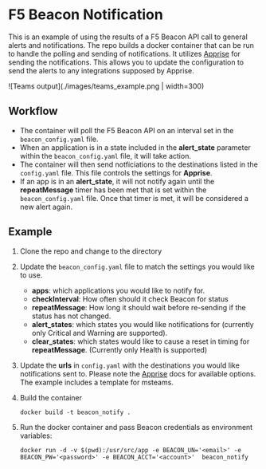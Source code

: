 # F5 Beacon Notification
This is an example of using the results of a F5 Beacon API call to general alerts and notifications. The repo builds a docker container that can be run to handle the polling and sending of notifications. It utilizes [Apprise](https://github.com/caronc/apprise) for sending the notifications. This allows you to update the configuration to send the alerts to any integrations supposed by Apprise.

![Teams output](./images/teams_example.png | width=300)

## Workflow
* The container will poll the F5 Beacon API on an interval set in the `beacon_config.yaml` file.
* When an application is in a state included in the **alert_state** parameter within the `beacon_config.yaml` file, it will take action.
* The container will then send notficiations to the destinations listed in the `config.yaml` file. This file controls the settings for **Apprise**.
* If an app is in an **alert_state**, it will not notify again until the **repeatMessage** timer has been met that is set within the `beacon_config.yaml` file. Once that timer is met, it will be considered a new alert again.

## Example
1. Clone the repo and change to the directory
1. Update the `beacon_config.yaml` file to match the settings you would like to use.
   * **apps**: which applications you would like to notify for.
   * **checkInterval**: How often should it check Beacon for status
   * **repeatMessage**: How long it should wait before re-sending if the status has not changed.
   * **alert_states**: which states you would like notifications for (currently only Critical and Warning are supported).
   * **clear_states**: which states would like to cause a reset in timing for **repeatMessage**. (Currently only Health is supported)

1. Update the **urls** in `config.yaml` with the destinations you would like notifications sent to. Please note the [Apprise](https://github.com/caronc/apprise) docs for available options. The example includes a template for msteams.
1. Build the container

   `docker build -t beacon_notify .`

1. Run the docker container and pass Beacon credentials as environment variables:

   `docker run -d -v $(pwd):/usr/src/app -e BEACON_UN='<email>' -e BEACON_PW='<password>' -e BEACON_ACCT='<account>'  beacon_notify`
